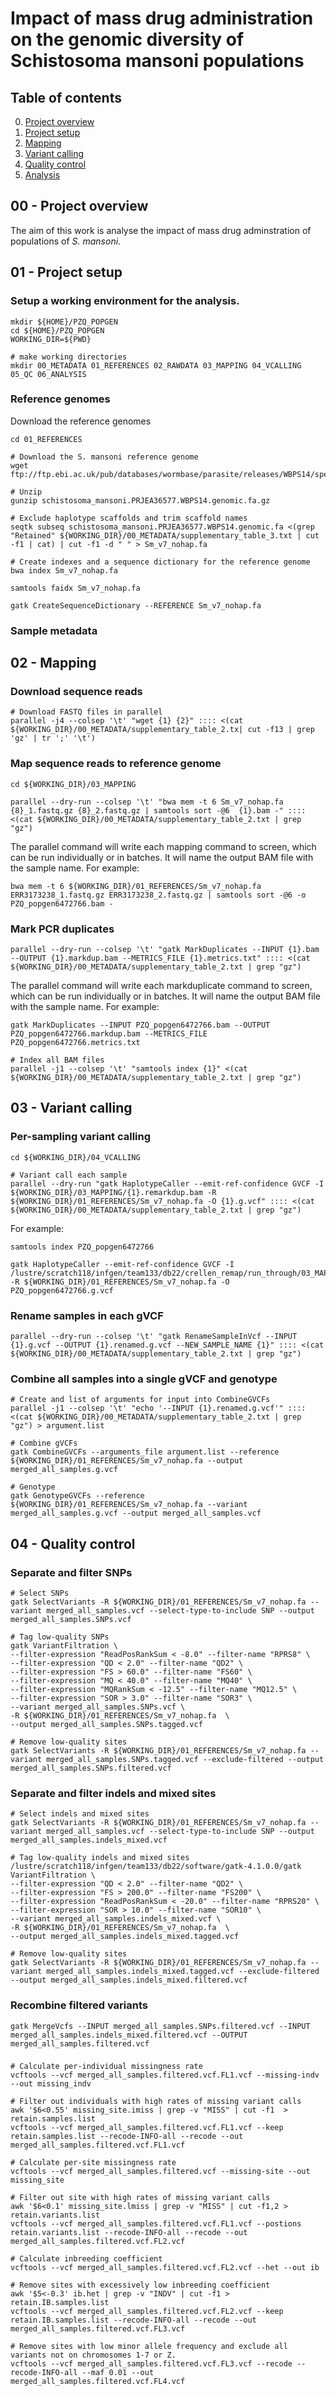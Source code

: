 # Impact of mass drug administration on the genomic diversity of Schistosoma mansoni populations

## Table of contents
0. [Project overview](#overview)
1. [Project setup](#setup)
2. [Mapping](#mapping)
3. [Variant calling](#variantcalling)
4. [Quality control](#qc)
5. [Analysis](#analysis)

## 00 - Project overview

The aim of this work is analyse the impact of mass drug adminstration of populations of *S. mansoni*.

## 01 - Project setup <a name="setup"></a>
### Setup a working environment for the analysis.
``` shell
mkdir ${HOME}/PZQ_POPGEN
cd ${HOME}/PZQ_POPGEN
WORKING_DIR=${PWD}

# make working directories
mkdir 00_METADATA 01_REFERENCES 02_RAWDATA 03_MAPPING 04_VCALLING 05_QC 06_ANALYSIS
```

### Reference genomes
Download the reference genomes
```
cd 01_REFERENCES

# Download the S. mansoni reference genome
wget ftp://ftp.ebi.ac.uk/pub/databases/wormbase/parasite/releases/WBPS14/species/schistosoma_mansoni/PRJEA36577/schistosoma_mansoni.PRJEA36577.WBPS14.genomic.fa.gz

# Unzip
gunzip schistosoma_mansoni.PRJEA36577.WBPS14.genomic.fa.gz

# Exclude haplotype scaffolds and trim scaffold names
seqtk subseq schistosoma_mansoni.PRJEA36577.WBPS14.genomic.fa <(grep "Retained" ${WORKING_DIR}/00_METADATA/supplementary_table_3.txt | cut -f1 | cat) | cut -f1 -d " " > Sm_v7_nohap.fa

# Create indexes and a sequence dictionary for the reference genome
bwa index Sm_v7_nohap.fa

samtools faidx Sm_v7_nohap.fa

gatk CreateSequenceDictionary --REFERENCE Sm_v7_nohap.fa
```

### Sample metadata

## 02 - Mapping <a name="setup"></a>
### Download sequence reads
```
# Download FASTQ files in parallel
parallel -j4 --colsep '\t' "wget {1} {2}" :::: <(cat ${WORKING_DIR}/00_METADATA/supplementary_table_2.tx| cut -f13 | grep 'gz' | tr ';' '\t')

```

### Map sequence reads to reference genome
```
cd ${WORKING_DIR}/03_MAPPING

parallel --dry-run --colsep '\t' "bwa mem -t 6 Sm_v7_nohap.fa {8}_1.fastq.gz {8}_2.fastq.gz | samtools sort -@6  {1}.bam -" :::: <(cat ${WORKING_DIR}/00_METADATA/supplementary_table_2.txt | grep "gz")
```

The parallel command will write each mapping command to screen, which can be run individually or in batches. It will name the output BAM file with the sample name. For example:
```
bwa mem -t 6 ${WORKING_DIR}/01_REFERENCES/Sm_v7_nohap.fa ERR3173238_1.fastq.gz ERR3173238_2.fastq.gz | samtools sort -@6 -o PZQ_popgen6472766.bam -
```

### Mark PCR duplicates
```
parallel --dry-run --colsep '\t' "gatk MarkDuplicates --INPUT {1}.bam --OUTPUT {1}.markdup.bam --METRICS_FILE {1}.metrics.txt" :::: <(cat ${WORKING_DIR}/00_METADATA/supplementary_table_2.txt | grep "gz")
```
The parallel command will write each markduplicate command to screen, which can be run individually or in batches. It will name the output BAM file with the sample name. For example:
```
gatk MarkDuplicates --INPUT PZQ_popgen6472766.bam --OUTPUT PZQ_popgen6472766.markdup.bam --METRICS_FILE PZQ_popgen6472766.metrics.txt

# Index all BAM files
parallel -j1 --colsep '\t' "samtools index {1}" <(cat ${WORKING_DIR}/00_METADATA/supplementary_table_2.txt | grep "gz")

```
## 03 - Variant calling <a name="setup"></a>

### Per-sampling variant calling
```
cd ${WORKING_DIR}/04_VCALLING

# Variant call each sample
parallel --dry-run "gatk HaplotypeCaller --emit-ref-confidence GVCF -I ${WORKING_DIR}/03_MAPPING/{1}.remarkdup.bam -R ${WORKING_DIR}/01_REFERENCES/Sm_v7_nohap.fa -O {1}.g.vcf" :::: <(cat ${WORKING_DIR}/00_METADATA/supplementary_table_2.txt | grep "gz")
```
For example:
```
samtools index PZQ_popgen6472766

gatk HaplotypeCaller --emit-ref-confidence GVCF -I /lustre/scratch118/infgen/team133/db22/crellen_remap/run_through/03_MAPPING/PZQ_popgen6472766.remarkdup.bam -R ${WORKING_DIR}/01_REFERENCES/Sm_v7_nohap.fa -O PZQ_popgen6472766.g.vcf
```

### Rename samples in each gVCF
```
parallel --dry-run --colsep '\t' "gatk RenameSampleInVcf --INPUT {1}.g.vcf --OUTPUT {1}.renamed.g.vcf --NEW_SAMPLE_NAME {1}" :::: <(cat ${WORKING_DIR}/00_METADATA/supplementary_table_2.txt | grep "gz")
```
### Combine all samples into a single gVCF and genotype
```
# Create and list of arguments for input into CombineGVCFs
parallel -j1 --colsep '\t' "echo '--INPUT {1}.renamed.g.vcf'" :::: <(cat ${WORKING_DIR}/00_METADATA/supplementary_table_2.txt | grep "gz") > argument.list

# Combine gVCFs
gatk CombineGVCFs --arguments_file argument.list --reference ${WORKING_DIR}/01_REFERENCES/Sm_v7_nohap.fa --output merged_all_samples.g.vcf

# Genotype
gatk GenotypeGVCFs --reference ${WORKING_DIR}/01_REFERENCES/Sm_v7_nohap.fa --variant merged_all_samples.g.vcf --output merged_all_samples.vcf

```

## 04 - Quality control <a name="setup"></a>
### Separate and filter SNPs
```
# Select SNPs
gatk SelectVariants -R ${WORKING_DIR}/01_REFERENCES/Sm_v7_nohap.fa --variant merged_all_samples.vcf --select-type-to-include SNP --output merged_all_samples.SNPs.vcf

# Tag low-quality SNPs
gatk VariantFiltration \
--filter-expression "ReadPosRankSum < -8.0" --filter-name "RPRS8" \
--filter-expression "QD < 2.0" --filter-name "QD2" \
--filter-expression "FS > 60.0" --filter-name "FS60" \
--filter-expression "MQ < 40.0" --filter-name "MQ40" \
--filter-expression "MQRankSum < -12.5" --filter-name "MQ12.5" \
--filter-expression "SOR > 3.0" --filter-name "SOR3" \
--variant merged_all_samples.SNPs.vcf \
-R ${WORKING_DIR}/01_REFERENCES/Sm_v7_nohap.fa  \
--output merged_all_samples.SNPs.tagged.vcf

# Remove low-quality sites
gatk SelectVariants -R ${WORKING_DIR}/01_REFERENCES/Sm_v7_nohap.fa --variant merged_all_samples.SNPs.tagged.vcf --exclude-filtered --output merged_all_samples.SNPs.filtered.vcf
```
### Separate and filter indels and mixed sites
```
# Select indels and mixed sites
gatk SelectVariants -R ${WORKING_DIR}/01_REFERENCES/Sm_v7_nohap.fa --variant merged_all_samples.vcf --select-type-to-include SNP --output merged_all_samples.indels_mixed.vcf

# Tag low-quality indels and mixed sites
/lustre/scratch118/infgen/team133/db22/software/gatk-4.1.0.0/gatk VariantFiltration \
--filter-expression "QD < 2.0" --filter-name "QD2" \
--filter-expression "FS > 200.0" --filter-name "FS200" \
--filter-expression "ReadPosRankSum < -20.0" --filter-name "RPRS20" \
--filter-expression "SOR > 10.0" --filter-name "SOR10" \
--variant merged_all_samples.indels_mixed.vcf \
-R ${WORKING_DIR}/01_REFERENCES/Sm_v7_nohap.fa  \
--output merged_all_samples.indels_mixed.tagged.vcf

# Remove low-quality sites
gatk SelectVariants -R ${WORKING_DIR}/01_REFERENCES/Sm_v7_nohap.fa --variant merged_all_samples.indels_mixed.tagged.vcf --exclude-filtered --output merged_all_samples.indels_mixed.filtered.vcf
```

### Recombine filtered variants
```
gatk MergeVcfs --INPUT merged_all_samples.SNPs.filtered.vcf --INPUT merged_all_samples.indels_mixed.filtered.vcf --OUTPUT merged_all_samples.filtered.vcf
```

### 
```
# Calculate per-individual missingness rate 
vcftools --vcf merged_all_samples.filtered.vcf.FL1.vcf --missing-indv --out missing_indv

# Filter out individuals with high rates of missing variant calls
awk '$6<0.55' missing_site.imiss | grep -v "MISS" | cut -f1  > retain.samples.list
vcftools --vcf merged_all_samples.filtered.vcf.FL1.vcf --keep retain.samples.list --recode-INFO-all --recode --out merged_all_samples.filtered.vcf.FL1.vcf  

# Calculate per-site missingness rate 
vcftools --vcf merged_all_samples.filtered.vcf --missing-site --out missing_site

# Filter out site with high rates of missing variant calls
awk '$6<0.1' missing_site.lmiss | grep -v "MISS" | cut -f1,2 > retain.variants.list
vcftools --vcf merged_all_samples.filtered.vcf.FL1.vcf --postions retain.variants.list --recode-INFO-all --recode --out merged_all_samples.filtered.vcf.FL2.vcf 

# Calculate inbreeding coefficient
vcftools --vcf merged_all_samples.filtered.vcf.FL2.vcf --het --out ib

# Remove sites with excessively low inbreeding coefficient
awk '$5<-0.3' ib.het | grep -v "INDV" | cut -f1 > retain.IB.samples.list
vcftools --vcf merged_all_samples.filtered.vcf.FL2.vcf --keep retain.IB.samples.list --recode-INFO-all --recode --out merged_all_samples.filtered.vcf.FL3.vcf

# Remove sites with low minor allele frequency and exclude all variants not on chromosomes 1-7 or Z. 
vcftools --vcf merged_all_samples.filtered.vcf.FL3.vcf --recode --recode-INFO-all --maf 0.01 --out merged_all_samples.filtered.vcf.FL4.vcf

```










 
